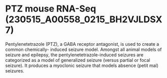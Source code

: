 # PTZ mouse RNA-Seq (230515_A00558_0215_BH2VJLDSX7)  

Pentylenetetrazole (PTZ), a GABA receptor antagonist, is used to create a common chemically- induced seizure model. Amongst all animal models of seizure and epilepsy, the pentylenetetrazole-induced seizures are categorized as a model of generalized seizure (versus partial or focal seizure). It produces a myoclonic seizure that models absence (petit mal) seizures.   
